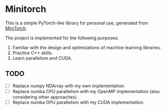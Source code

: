 # Minitorch
This is a simple PyTorch-like library for personal use, generated from [MiniTorch](https://minitorch.github.io/). 

The project is implemented for the following purposes:

1. Familiar with the design and optimizations of machine learning libraries.
2. Practice C++ skills.
3. Learn parallelism and CUDA.

## TODO
- [ ] Replace numpy NDArray with my own implementation.
- [ ] Replace numba CPU parallelism with my OpenMP implementation (also considering other approaches).
- [ ] Replace numba GPU parallelism with my CUDA implementation.
